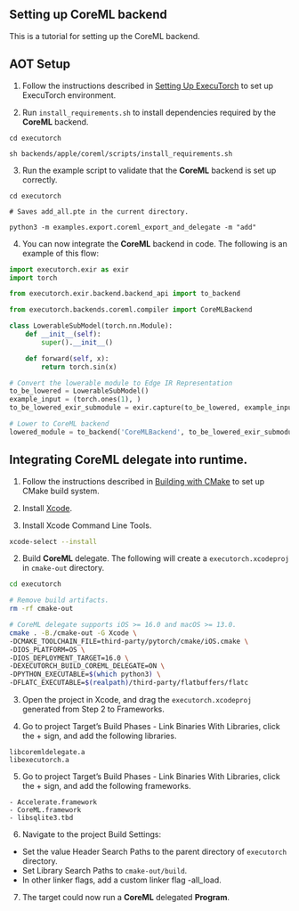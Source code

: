 ## Setting up CoreML backend

This is a tutorial for setting up the CoreML backend.

## AOT Setup

1. Follow the instructions described in [Setting Up ExecuTorch](/docs/source/getting-started-setup.md) to set up ExecuTorch environment.

2. Run `install_requirements.sh` to install dependencies required by the **CoreML** backend.

```
cd executorch

sh backends/apple/coreml/scripts/install_requirements.sh   

``` 

3. Run the example script to validate that the **CoreML** backend is set up correctly. 

```
cd executorch

# Saves add_all.pte in the current directory.

python3 -m examples.export.coreml_export_and_delegate -m "add" 

```

4. You can now integrate the **CoreML** backend in code. The following is an example of this flow:

```python
import executorch.exir as exir
import torch

from executorch.exir.backend.backend_api import to_backend

from executorch.backends.coreml.compiler import CoreMLBackend

class LowerableSubModel(torch.nn.Module):
    def __init__(self):
        super().__init__()

    def forward(self, x):
        return torch.sin(x)

# Convert the lowerable module to Edge IR Representation
to_be_lowered = LowerableSubModel()
example_input = (torch.ones(1), )
to_be_lowered_exir_submodule = exir.capture(to_be_lowered, example_input).to_edge()

# Lower to CoreML backend
lowered_module = to_backend('CoreMLBackend', to_be_lowered_exir_submodule, [])
```


## Integrating CoreML delegate into runtime.

1. Follow the instructions described in [Building with CMake](/docs/source/runtime-build-and-cross-compilation.md#building-with-cmake) to set up CMake build system.

2. Install [Xcode](https://developer.apple.com/xcode/).

3. Install Xcode Command Line Tools.

```bash
xcode-select --install
```

2. Build **CoreML** delegate. The following will create a `executorch.xcodeproj` in `cmake-out` directory.

```bash
cd executorch

# Remove build artifacts.
rm -rf cmake-out

# CoreML delegate supports iOS >= 16.0 and macOS >= 13.0.
cmake . -B./cmake-out -G Xcode \
-DCMAKE_TOOLCHAIN_FILE=third-party/pytorch/cmake/iOS.cmake \
-DIOS_PLATFORM=OS \
-DIOS_DEPLOYMENT_TARGET=16.0 \
-DEXECUTORCH_BUILD_COREML_DELEGATE=ON \
-DPYTHON_EXECUTABLE=$(which python3) \
-DFLATC_EXECUTABLE=$(realpath)/third-party/flatbuffers/flatc

```

3. Open the project in Xcode, and drag the `executorch.xcodeproj` generated from Step 2 to Frameworks.

4. Go to project Target’s Build Phases -  Link Binaries With Libraries, click the + sign, and add the following libraries.

```
libcoremldelegate.a
libexecutorch.a
```

5. Go to project Target’s Build Phases -  Link Binaries With Libraries, click the + sign, and add the following frameworks.
```
- Accelerate.framework
- CoreML.framework
- libsqlite3.tbd
``` 

6. Navigate to the project Build Settings:
- Set the value Header Search Paths to the parent directory of `executorch` directory.
- Set Library Search Paths to `cmake-out/build`.
- In other linker flags, add a custom linker flag -all_load.

7. The target could now run a **CoreML** delegated **Program**. 
